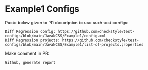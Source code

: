 # Example1 Configs
Paste below given to PR description to use such test configs:
```
Diff Regression config: https://github.com/checkstyle/test-configs/blob/main/JavaNCSS/Example1/config.xml
Diff Regression projects: https://github.com/checkstyle/test-configs/blob/main/JavaNCSS/Example1/list-of-projects.properties
```
Make comment in PR:
```
Github, generate report
```
